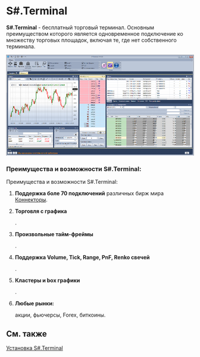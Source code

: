 # S\#.Terminal

**S\#.Terminal** \- бесплатный торговый терминал. Основным преимуществом которого является одновременное подключение ко множеству торговых площадок, включая те, где нет собственного терминала. 

![Terminal main 00](../images/Terminal_main_00.png)

### Преимущества и возможности S\#.Terminal:

Преимущества и возможности S\#.Terminal:

1. **Поддержка боле 70 подключений** различных бирж мира [Коннекторы](API_Connectors.md).
2. **Торговля с графика**

   . 
3. **Произвольные тайм\-фреймы**

   . 
4. **Поддержка Volume, Tick, Range, PnF, Renko свечей**

   . 
5. **Кластеры и box графики**

   . 
6. **Любые рынки:**

    акции, фьючерсы, Forex, биткоины. 

## См. также

[Установка S\#.Terminal](Terminal_Installation.md)
